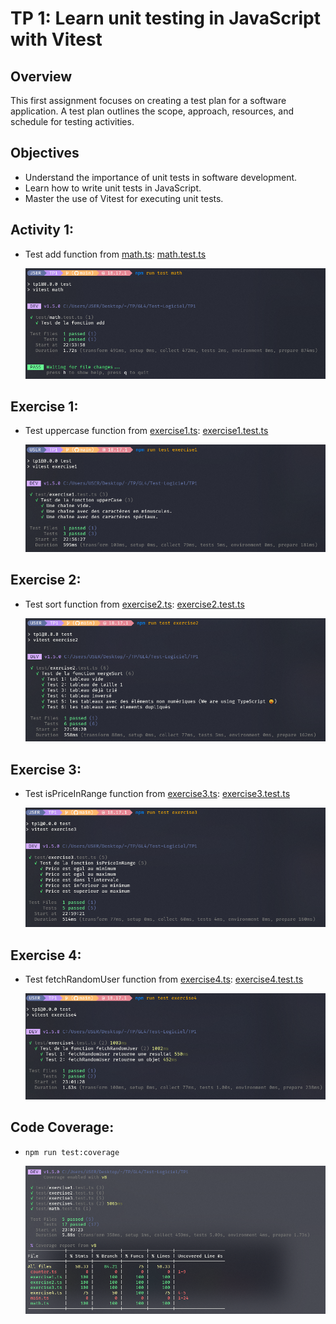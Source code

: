 # TP 1: Learn unit testing in JavaScript with Vitest

## Overview
This first assignment focuses on creating a test plan for a software application. A test plan outlines the scope, approach, resources, and schedule for testing activities.

## Objectives

- Understand the importance of unit tests in software development.
- Learn how to write unit tests in JavaScript.
- Master the use of Vitest for executing unit tests.

## Activity 1:

- Test add function from [math.ts](./src/math.ts): [math.test.ts](./test/math.test.ts)

    ![alt text](./docs/image.png)

## Exercise 1:

- Test uppercase function from [exercise1.ts](./src/exercise1.ts): [exercise1.test.ts](./test/exercise1.test.ts)

    ![alt text](./docs/image-1.png)

## Exercise 2:

- Test sort function from [exercise2.ts](./src/exercise2.ts): [exercise2.test.ts](./test/exercise2.test.ts)
  
    ![alt text](./docs/image-2.png)

## Exercise 3:

- Test isPriceInRange function from [exercise3.ts](./src/exercise3.ts): [exercise3.test.ts](./test/exercise3.test.ts)
  
    ![alt text](./docs/image-3.png)


## Exercise 4:

- Test fetchRandomUser function from [exercise4.ts](./src/exercise4.ts): [exercise4.test.ts](./test/exercise4.test.ts)
  
    ![alt text](./docs/image-4.png)

## Code Coverage:

- `npm run test:coverage`

    ![alt text](./docs/image-5.png)